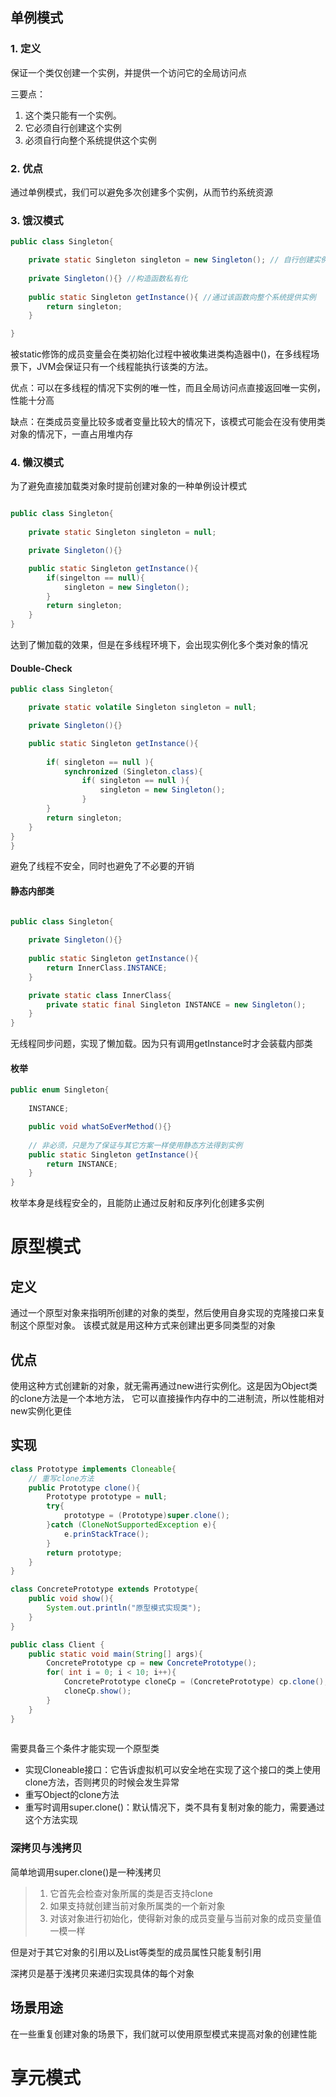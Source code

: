 ## 单例模式

### 1. 定义
保证一个类仅创建一个实例，并提供一个访问它的全局访问点

三要点：
1. 这个类只能有一个实例。
2. 它必须自行创建这个实例
3. 必须自行向整个系统提供这个实例

### 2. 优点

通过单例模式，我们可以避免多次创建多个实例，从而节约系统资源

### 3. 饿汉模式
```java
public class Singleton{

    private static Singleton singleton = new Singleton(); // 自行创建实例
    
    private Singleton(){} //构造函数私有化
    
    public static Singleton getInstance(){ //通过该函数向整个系统提供实例
        return singleton;
    }

}
```
被static修饰的成员变量会在类初始化过程中被收集进类构造器中(<clinit>)，在多线程场景下，JVM会保证只有一个线程能执行该类的<clinit>方法。

优点：可以在多线程的情况下实例的唯一性，而且全局访问点直接返回唯一实例，性能十分高

缺点：在类成员变量比较多或者变量比较大的情况下，该模式可能会在没有使用类对象的情况下，一直占用堆内存

### 4. 懒汉模式

为了避免直接加载类对象时提前创建对象的一种单例设计模式

```java

public class Singleton{
    
    private static Singleton singleton = null;

    private Singleton(){}

    public static Singleton getInstance(){
        if(singelton == null){
            singleton = new Singleton();
        }
        return singleton;
    }
}

```

达到了懒加载的效果，但是在多线程环境下，会出现实例化多个类对象的情况

#### Double-Check

```java
public class Singleton{

    private static volatile Singleton singleton = null;

    private Singleton(){}

    public static Singleton getInstance(){
    
        if( singleton == null ){
            synchronized (Singleton.class){
                if( singleton == null ){
                    singleton = new Singleton();
                }
        }
        return singleton;
    }
}
}
```
避免了线程不安全，同时也避免了不必要的开销


#### 静态内部类
```java

public class Singleton{
    
    private Singleton(){}
    
    public static Singleton getInstance(){
        return InnerClass.INSTANCE;
    }

    private static class InnerClass{
        private static final Singleton INSTANCE = new Singleton();
    }
}
```
无线程同步问题，实现了懒加载。因为只有调用getInstance时才会装载内部类

#### 枚举
```java
public enum Singleton{
    
    INSTANCE;

    public void whatSoEverMethod(){}
    
    // 非必须，只是为了保证与其它方案一样使用静态方法得到实例
    public static Singleton getInstance(){
        return INSTANCE;
    }
}
```
枚举本身是线程安全的，且能防止通过反射和反序列化创建多实例


# 原型模式

## 定义
通过一个原型对象来指明所创建的对象的类型，然后使用自身实现的克隆接口来复制这个原型对象。
该模式就是用这种方式来创建出更多同类型的对象

## 优点
使用这种方式创建新的对象，就无需再通过new进行实例化。这是因为Object类的clone方法是一个本地方法，
它可以直接操作内存中的二进制流，所以性能相对new实例化更佳


## 实现
```java
class Prototype implements Cloneable{
    // 重写clone方法
    public Prototype clone(){
        Prototype prototype = null;
        try{
            prototype = (Prototype)super.clone();
        }catch (CloneNotSupportedException e){
            e.prinStackTrace();
        }
        return prototype;
    }
}

class ConcretePrototype extends Prototype{
    public void show(){
        System.out.println("原型模式实现类");
    }
}

public class Client { 
    public static void main(String[] args){ 
        ConcretePrototype cp = new ConcretePrototype();
        for( int i = 0; i < 10; i++){
            ConcretePrototype cloneCp = (ConcretePrototype) cp.clone();
            cloneCp.show();
        }
    }
}
        

```

需要具备三个条件才能实现一个原型类

- 实现Cloneable接口：它告诉虚拟机可以安全地在实现了这个接口的类上使用clone方法，否则拷贝的时候会发生异常
- 重写Object的clone方法
- 重写时调用super.clone()：默认情况下，类不具有复制对象的能力，需要通过这个方法实现

### 深拷贝与浅拷贝
简单地调用super.clone()是一种浅拷贝
> 1. 它首先会检查对象所属的类是否支持clone
> 2. 如果支持就创建当前对象所属类的一个新对象
> 3. 对该对象进行初始化，使得新对象的成员变量与当前对象的成员变量值一模一样

但是对于其它对象的引用以及List等类型的成员属性只能复制引用

深拷贝是基于浅拷贝来递归实现具体的每个对象


## 场景用途
在一些重复创建对象的场景下，我们就可以使用原型模式来提高对象的创建性能



# 享元模式

